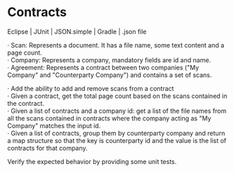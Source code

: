# Contracts
Eclipse | JUnit | JSON.simple | Gradle | .json file

· Scan: Represents a document. It has a file name, some text content and a page count.                                                                                                
· Company: Represents a company, mandatory fields are id and name.                                                                                                                    
· Agreement: Represents a contract between two companies ("My Company" and "Counterparty Company") and contains a set of scans.

· Add the ability to add and remove scans from a contract                                                                                                                              
· Given a contract, get the total page count based on the scans contained in the contract.                                                                                          
· Given a list of contracts and a company id: get a list of the file names from all the scans contained in contracts where the company acting as "My Company" matches the input id.    
· Given a list of contracts, group them by counterparty company and return a map structure so that the key is counterparty id and the value is the list of contracts for that company.

Verify the expected behavior by providing some unit tests.
